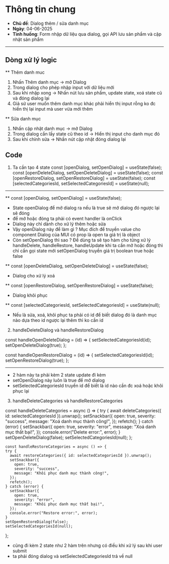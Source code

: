 # Thông tin chung
- **Chủ đề**: Dialog thêm / sửa danh mục
- **Ngày**: 04-06-2025
- **Tình huống**: Form nhập dữ liệu qua dialog, gọi API lưu sản phẩm và cập nhật sản phẩm

---

## Dòng xử lý logic
** Thêm danh muc 
1. Nhấn Thêm danh mục → mở Dialog
2. Trong dialog cho phép nhập input với dữ liệu mới
3. Sau khi nhập xong -> Nhấn nút lưu sản phẩm, update state, xoá state cũ và đóng dialog lại
4. Giả sử user muốn thêm danh mục khác phải hiển thị input rỗng ko đc hiển thị lại input mà user vừa mới thêm

** Sửa danh mục
1. Nhấn cập nhật danh mục -> mở Dialog
2. Trong dialog cần lấy state cũ theo id -> Hiển thị input cho danh mục đó
3. Sau khi chỉnh sửa -> Nhấn nút cập nhật đóng dialog lại 

## Code 

1. Ta cần tạo 4 state
  const [openDialog, setOpenDialog] = useState(false);
  const [openDeleteDialog, setOpenDeleteDialog] = useState(false);
  const [openRestoreDialog, setOpenRestoreDialog] = useState(false);
  const [selectedCategoriesId, setSelectedCategoriesId] = useState(null);

----

** const [openDialog, setOpenDialog] = useState(false);
 - State openDialog để mở dialog ra nếu là true sẽ mở dialog đó ngược lại sẽ đóng 
 - để mở hoặc đóng ta phải có event handler là onClick
 - Dialog này chỉ dành cho xử lý thêm hoặc sửa 
 - Vậy openDialog này để làm gì ? Mục đích để truyền value cho component Dialog của MUI có prop là open ta giá trị là object 
 - Còn setOpenDialog thì sao ? Để dùng ta sẽ tạo hàm cho từng xử lý handleDelete, handleRestore, handleUpdate khi ta cần mở hoặc đóng thì chỉ cần gọi state mới setOpenDialog truyền giá trị boolean true hoặc false


** const [openDeleteDialog, setOpenDeleteDialog] = useState(false);
- Dialog cho xử lý xoá

** const [openRestoreDialog, setOpenRestoreDialog] = useState(false);
- Dialog khôi phục 

** const [selectedCategoriesId, setSelectedCategoriesId] = useState(null);
- Nếu là sửa, xoá, khôi phục ta phải có id để biết dialog đó là danh mục nào dựa theo id ngược lại thêm thì ko cần id 

2. handleDeleteDialog và handleRestoreDialog

 const handleOpenDeleteDialog = (id) => {
    setSelectedCategoriesId(id);
    setOpenDeleteDialog(true);
  };

  const handleOpenRestoreDialog = (id) => {
    setSelectedCategoriesId(id);
    setOpenRestoreDialog(true);
  };

----

  - 2 hàm này ta phải kèm 2 state update đi kèm 
  - setOpenDialog này luôn là true để mở dialog 
  - setSelectedCategoriesId truyền id để biết là id nào cần đc xoá hoặc khôi phục lại

3. handleDeleteCategories và handleRestoreCategories

  const handleDeleteCategories = async () => {
    try {
      await deleteCategories({ id: selectedCategoriesId }).unwrap();
      setSnackbar({
        open: true,
        severity: "success",
        message: "Xoá danh mục thành công!",
      });
      refetch();
    } catch (error) {
      setSnackbar({
        open: true,
        severity: "error",
        message: "Xoá danh mục thất bại!",
      });
      console.error("Delete error:", error);
    }
    setOpenDeleteDialog(false);
    setSelectedCategoriesId(null);
  };

    const handleRestoreCategories = async () => {
    try {
      await restoreCategories({ id: selectedCategoriesId }).unwrap();
      setSnackbar({
        open: true,
        severity: "success",
        message: "Khôi phục danh mục thành công!",
      });
      refetch();
    } catch (error) {
      setSnackbar({
        open: true,
        severity: "error",
        message: "Khôi phục danh mục thất bại!",
      });
      console.error("Restore error:", error);
    }
    setOpenRestoreDialog(false);
    setSelectedCategoriesId(null);
  };

  - cũng đi kèm 2 state như 2 hàm trên nhưng có điều khi xử lý sau khi user submit
  - ta phải đóng dialog và setSelectedCategoriesId trả về null 